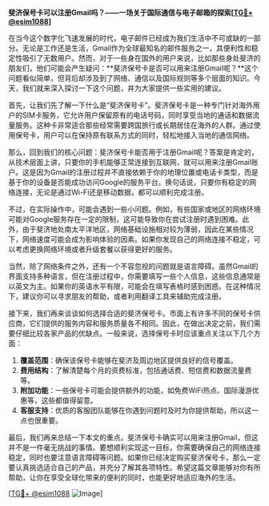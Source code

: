 **斐济保号卡可以注册Gmail吗？——一场关于国际通信与电子邮箱的探索[[TG💪+ @esim1088](https://t.me/s/esim1088)]**

在当今这个数字化飞速发展的时代，电子邮件已经成为我们生活中不可或缺的一部分。无论是工作还是生活，Gmail作为全球最知名的邮件服务之一，其便利性和稳定性吸引了无数用户。然而，对于一些身在国外的用户来说，比如那些身处斐济的朋友们，他们可能会产生疑问：**斐济保号卡是否可以用来注册Gmail呢？**这个问题看似简单，但背后却涉及到了网络、通信以及国际规则等多个层面的知识。今天，我们就来深入探讨一下这个问题，并为大家提供一些实用的建议。

首先，让我们先了解一下什么是“斐济保号卡”。斐济保号卡是一种专门针对海外用户的SIM卡服务，它允许用户保留原有的电话号码，同时享受当地的通话和数据流量服务。这种卡非常适合那些经常需要跨国旅行或长期居住在海外的人群。通过使用保号卡，用户可以在保持原有联系方式的同时，轻松地接入当地的通信网络。

那么，回到我们的核心问题：斐济保号卡能否用于注册Gmail呢？答案是肯定的，从技术层面上讲，只要你的手机能够正常连接到互联网，就可以用来注册Gmail账户。这是因为Gmail的注册过程并不直接依赖于你的地理位置或电话卡类型，而是基于你的设备是否能成功访问Google的服务平台。换句话说，只要你有稳定的网络连接，无论是通过Wi-Fi还是移动数据，都可以顺利完成注册。

不过，在实际操作中，可能会遇到一些小问题。例如，有些国家或地区的网络环境可能对Google服务存在一定的限制，这可能导致你在尝试注册时遇到困难。此外，由于斐济地处南太平洋地区，网络基础设施相对较为薄弱，因此在某些情况下，网络速度可能会成为影响体验的因素。如果你发现自己的网络连接不稳定，可以考虑更换网络环境或者升级套餐以获得更好的服务。

当然，除了网络条件之外，还有一个不容忽视的问题就是语言障碍。虽然Gmail的界面支持多种语言，但在注册过程中，你需要填写一些个人信息，这些信息通常是以英文为主。如果你的英语水平有限，可能会在填写表格时感到困惑。在这种情况下，建议你可以寻求朋友的帮助，或者利用翻译工具来辅助完成注册。

接下来，我们再来谈谈如何选择合适的斐济保号卡。市面上有许多不同的保号卡供应商，它们提供的服务内容和服务质量各不相同。因此，在做出决定之前，我们需要仔细比较各家产品的优缺点。一般来说，选择保号卡时应该重点关注以下几个方面：

1. **覆盖范围**：确保该保号卡能够在斐济及周边地区提供良好的信号覆盖。
2. **费用结构**：了解清楚每个月的资费标准，包括通话费、短信费和数据流量费等。
3. **附加功能**：一些保号卡可能会提供额外的功能，如免费WiFi热点、国际漫游优惠等，这些都值得留意。
4. **客服支持**：优质的客服团队能够在你遇到问题时及时为你提供帮助，所以这一点也很重要。

最后，我们再来总结一下本文的重点。斐济保号卡确实可以用来注册Gmail，但这并不是一件毫无挑战的事情。要想顺利实现这一目标，你需要确保自己的网络连接稳定，同时也要注意语言障碍等问题。如果你已经决定购买斐济保号卡，那么一定要认真挑选适合自己的产品，并充分了解其各项特性。希望这篇文章能够对你有所帮助，让你在享受全球化带来的便利的同时，也能更好地适应海外的生活。

[[TG💪+ @esim1088](https://t.me/s/esim1088) ![Image](https://i.postimg.cc/4NQfJmqS/Snipaste-2025-05-13-00-14-12.png)]
